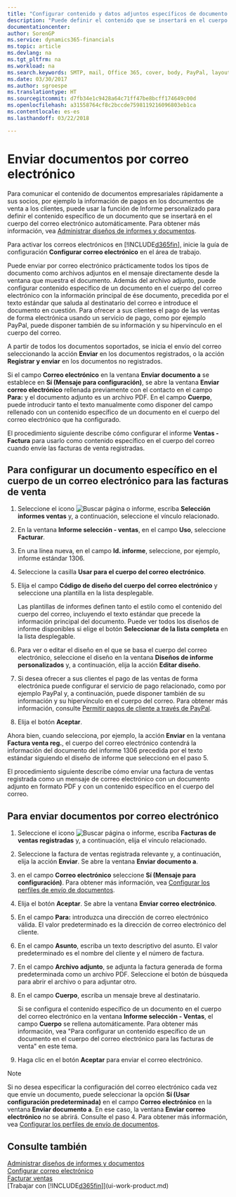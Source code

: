 ```yaml
---
title: "Configurar contenido y datos adjuntos específicos de documento para mensajes de correo electrónico | Documentos de Microsoft"
description: "Puede definir el contenido que se insertará en el cuerpo de un mensaje de correo electrónico, por ejemplo, un vínculo de PayPal. También es posible adjuntar documentos a los mensajes de correo electrónico."
documentationcenter: 
author: SorenGP
ms.service: dynamics365-financials
ms.topic: article
ms.devlang: na
ms.tgt_pltfrm: na
ms.workload: na
ms.search.keywords: SMTP, mail, Office 365, cover, body, PayPal, layout
ms.date: 03/30/2017
ms.author: sgroespe
ms.translationtype: HT
ms.sourcegitcommit: d7fb34e1c9428a64c71ff47be8bcff174649c00d
ms.openlocfilehash: a31558764cf8c2bccde7598119216096803eb1ca
ms.contentlocale: es-es
ms.lasthandoff: 03/22/2018

---
```

# <a name="send-documents-by-email"></a>Enviar documentos por correo electrónico
Para comunicar el contenido de documentos empresariales rápidamente a sus socios, por ejemplo la información de pagos en los documentos de venta a los clientes, puede usar la función de Informe personalizado para definir el contenido específico de un documento que se insertará en el cuerpo del correo electrónico automáticamente. Para obtener más información, vea [Administrar diseños de informes y documentos](ui-manage-report-layouts.md).

Para activar los correos electrónicos en [!INCLUDE[d365fin](includes/d365fin_md.md)], inicie la guía de configuración **Configurar correo electrónico** en el área de trabajo.

Puede enviar por correo electrónico prácticamente todos los tipos de documento como archivos adjuntos en el mensaje directamente desde la ventana que muestra el documento. Además del archivo adjunto, puede configurar contenido específico de un documento en el cuerpo del correo electrónico con la información principal de ése documento, precedida por el texto estándar que saluda al destinatario del correo e introduce el documento en cuestión. Para ofrecer a sus clientes el pago de las ventas de forma electrónica usando un servicio de pago, como por ejemplo PayPal, puede disponer también de su información y su hipervínculo en el cuerpo del correo.

A partir de todos los documentos soportados, se inicia el envío del correo seleccionando la acción **Enviar** en los documentos registrados, o la acción **Registrar y enviar** en los documentos no registrados.

Si el campo **Correo electrónico** en la ventana **Enviar documento a** se establece en **Sí (Mensaje para configuración)**, se abre la ventana **Enviar correo electrónico** rellenada previamente con el contacto en el campo **Para:** y el documento adjunto es un archivo PDF. En el campo **Cuerpo**, puede introducir tanto el texto manualmente como disponer del campo rellenado con un contenido específico de un documento en el cuerpo del correo electrónico que ha configurado.

El procedimiento siguiente describe cómo configurar el informe **Ventas - Factura** para usarlo como contenido específico en el cuerpo del correo cuando envíe las facturas de venta registradas.

## <a name="to-set-up-a-document-specific-email-body-for-sales-invoices"></a>Para configurar un documento específico en el cuerpo de un correo electrónico para las facturas de venta
1. Seleccione el icono ![Buscar página o informe](media/ui-search/search_small.png "icono Buscar página o informe"), escriba **Selección informes ventas** y, a continuación, seleccione el vínculo relacionado.
2. En la ventana **Informe selección - ventas**, en el campo **Uso**, seleccione **Facturar**.
3. En una línea nueva, en el campo **Id. informe**, seleccione, por ejemplo, informe estándar 1306.
4. Seleccione la casilla **Usar para el cuerpo del correo electrónico**.
5. Elija el campo **Código de diseño del cuerpo del correo electrónico** y seleccione una plantilla en la lista desplegable.

    Las plantillas de informes definen tanto el estilo como el contenido del cuerpo del correo, incluyendo el texto estándar que precede la información principal del documento. Puede ver todos los diseños de informe disponibles si elige el botón **Seleccionar de la lista completa** en la lista desplegable.
6. Para ver o editar el diseño en el que se basa el cuerpo del correo electrónico, seleccione el diseño en la ventana **Diseños de informe personalizados** y, a continuación, elija la acción **Editar diseño**.
7. Si desea ofrecer a sus clientes el pago de las ventas de forma electrónica puede configurar el servicio de pago relacionado, como por ejemplo PayPal y, a continuación, puede disponer también de su información y su hipervínculo en el cuerpo del correo. Para obtener más información, consulte [Permitir pagos de cliente a través de PayPal](sales-how-enable-payment-service-extensions.md).
8. Elija el botón **Aceptar**.

Ahora bien, cuando selecciona, por ejemplo, la acción **Enviar** en la ventana **Factura venta reg.**, el cuerpo del correo electrónico contendrá la información del documento del informe 1306 precedida por el texto estándar siguiendo el diseño de informe que seleccionó en el paso 5.

El procedimiento siguiente describe cómo enviar una factura de ventas registrada como un mensaje de correo electrónico con un documento adjunto en formato PDF y con un contenido específico en el cuerpo del correo.

## <a name="to-send-documents-by-email"></a>Para enviar documentos por correo electrónico
1. Seleccione el icono ![Buscar página o informe](media/ui-search/search_small.png "icono Buscar página o informe"), escriba **Facturas de ventas registradas** y, a continuación, elija el vínculo relacionado.
2. Seleccione la factura de ventas registrada relevante y, a continuación, elija la acción **Enviar**. Se abre la ventana **Enviar documento a**.
3. en el campo **Correo electrónico** seleccione **Sí (Mensaje para configuración)**. Para obtener más información, vea [Configurar los perfiles de envío de documentos](sales-how-setup-document-send-profiles.md).
4. Elija el botón **Aceptar**. Se abre la ventana **Enviar correo electrónico**.
5. En el campo **Para:** introduzca una dirección de correo electrónico válida. El valor predeterminado es la dirección de correo electrónico del cliente.
6. En el campo **Asunto**, escriba un texto descriptivo del asunto. El valor predeterminado es el nombre del cliente y el número de factura.
7. En el campo **Archivo adjunto**, se adjunta la factura generada de forma predeterminada como un archivo PDF. Seleccione el botón de búsqueda para abrir el archivo o para adjuntar otro.
8. En el campo **Cuerpo**, escriba un mensaje breve al destinatario.

    Si se configura el contenido específico de un documento en el cuerpo del correo electrónico en la ventana **Informe selección - Ventas**, el campo **Cuerpo** se rellena automáticamente. Para obtener más información, vea "Para configurar un contenido específico de un documento en el cuerpo del correo electrónico para las facturas de venta" en este tema.
9. Haga clic en el botón **Aceptar** para enviar el correo electrónico.

> [!NOTE]  
>   Si no desea especificar la configuración del correo electrónico cada vez que envíe un documento, puede seleccionar la opción **Sí (Usar configuración predeterminada)** en el campo **Correo electrónico** en la ventana **Enviar documento a**. En ese caso, la ventana **Enviar correo electrónico** no se abrirá. Consulte el paso 4. Para obtener más información, vea [Configurar los perfiles de envío de documentos](sales-how-setup-document-send-profiles.md).

## <a name="see-also"></a>Consulte también
[Administrar diseños de informes y documentos](ui-manage-report-layouts.md)  
[Configurar correo electrónico](madeira-how-setup-email.md)  
[Facturar ventas](sales-how-invoice-sales.md)  
[Trabajar con [!INCLUDE[d365fin](includes/d365fin_md.md)]](ui-work-product.md)

